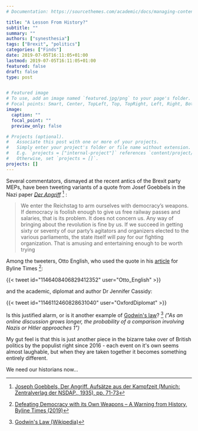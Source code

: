 ```yaml
---
# Documentation: https://sourcethemes.com/academic/docs/managing-content/

title: "A Lesson From History?"
subtitle: ""
summary: ""
authors: ["synesthesia"]
tags: ["Brexit", "politics"]
categories: ["Finds"]
date: 2019-07-05T16:11:05+01:00
lastmod: 2019-07-05T16:11:05+01:00
featured: false
draft: false
type: post


# Featured image
# To use, add an image named `featured.jpg/png` to your page's folder.
# Focal points: Smart, Center, TopLeft, Top, TopRight, Left, Right, BottomLeft, Bottom, BottomRight.
image:
  caption: ""
  focal_point: ""
  preview_only: false

# Projects (optional).
#   Associate this post with one or more of your projects.
#   Simply enter your project's folder or file name without extension.
#   E.g. `projects = ["internal-project"]` references `content/project/deep-learning/index.md`.
#   Otherwise, set `projects = []`.
projects: []
---
```


Several commentators, dismayed at the recent antics of the Brexit party MEPs, have been tweeting variants of a quote from Josef Goebbels in the Nazi paper [_Der Angriff_](https://en.wikipedia.org/wiki/Der_Angriff)  [^1] :

>We enter the Reichstag to arm ourselves with democracy’s weapons. If democracy is foolish enough to give us free railway passes and salaries, that is its problem. It does not concern us. Any way of bringing about the revolution is fine by us.
If we succeed in getting sixty or seventy of our party’s agitators and organizers elected to the various parliaments, the state itself will pay for our fighting organization. That is amusing and entertaining enough to be worth trying
>

Among the tweeters, Otto English, who used the quote in his [article](https://bylinetimes.com/2019/07/03/defeating-democracy-with-its-own-weapons-a-warning-from-history/) for Byline Times [^2]:

{{< tweet id="1146408406829412352" user="Otto_English" >}}

and the academic, diplomat and author Dr Jennifer Cassidy:

{{< tweet id="1146112460828631040" user="OxfordDiplomat" >}}

Is this justified alarm, or is it another example of [Godwin's law](https://en.wikipedia.org/wiki/Godwin%27s_law)? [^3] _("As an online discussion grows longer, the probability of a comparison involving Nazis or Hitler approaches 1")_

My gut feel is that this is just another piece in the bizarre take over of British politics by the populist right since 2016 - each event on it's own seems almost laughable, but when they are taken together it becomes something entirely different. 

We need our historians now...


[^1]: [ Joseph Goebbels, Der Angriff. Aufsätze aus der Kampfzeit (Munich: Zentralverlag der NSDAP., 1935), pp. 71-73](https://research.calvin.edu/german-propaganda-archive/angrif06.htm)

[^2]: [Defeating Democracy with its Own Weapons – A Warning from History, Byline Times (2019)](https://bylinetimes.com/2019/07/03/defeating-democracy-with-its-own-weapons-a-warning-from-history/)

[^3]: [Godwin's Law (Wikipedia)](https://en.wikipedia.org/wiki/Godwin%27s_law)
